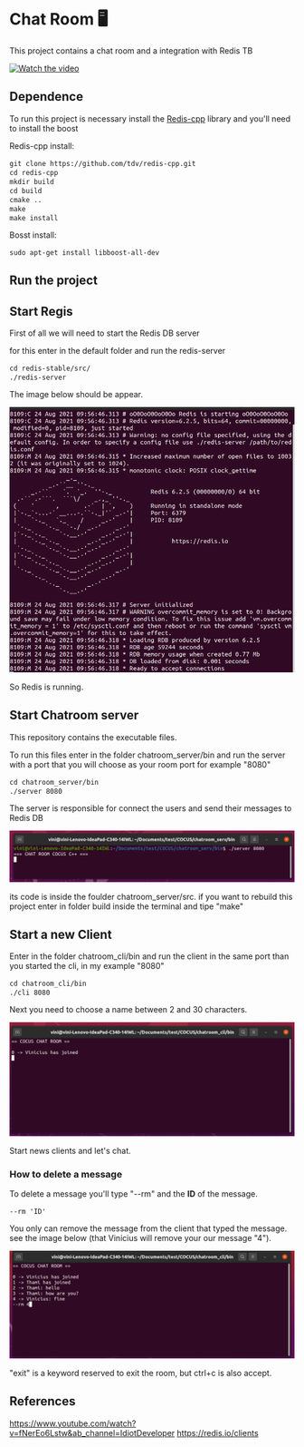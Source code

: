 # Chat Room :desktop_computer:


This project contains a chat room and a integration with Redis TB 

[![Watch the video](https://img.youtube.com/vi/3qmcY8TxwWA/0.jpg)](https://youtu.be/3qmcY8TxwWA)

## Dependence

To run this project is necessary install the [Redis-cpp](https://github.com/tdv/redis-cpp) library and you'll need to install the boost

Redis-cpp install:

```
git clone https://github.com/tdv/redis-cpp.git  
cd redis-cpp
mkdir build  
cd build  
cmake ..  
make  
make install  
```

Bosst install:

```
sudo apt-get install libboost-all-dev
```

## Run the project

## Start Regis

First of all we will need to start the Redis DB server

for this enter in the default folder and run the redis-server

```
cd redis-stable/src/
./redis-server
```
The image below should be appear.

![Redis Star](img/Redis.png)

So Redis is running.

## Start Chatroom server

This repository contains the executable files.

To run this files enter in the folder chatroom_server/bin and run the server with a port that you will choose as your room port for example "8080"

```
cd chatroom_server/bin
./server 8080
```

The server is responsible for connect the users and send their messages to Redis DB

![Server Star](img/Server.png)

its code is inside the foulder chatroom_server/src. if you want to rebuild this project enter in folder build inside the terminal and tipe "make"

## Start a new Client


Enter in the folder chatroom_cli/bin and run the client in the same port than you started the cli, in my example "8080"

```
cd chatroom_cli/bin
./cli 8080
```

Next you need to choose a name between 2 and 30 characters.

![Client Star](img/Client.png)

Start news clients and let's chat.

### How to delete a message

To delete a message you'll type "--rm" and the **ID** of the message.

```
--rm 'ID'
```

You only can remove the message from the client that typed the message. see the image below (that Vinicius will remove your our message "4").

![Client Star](img/Remove.png)

"exit" is a keyword reserved to exit the room, but ctrl+c is also accept.

## References

https://www.youtube.com/watch?v=fNerEo6Lstw&ab_channel=IdiotDeveloper
https://redis.io/clients
